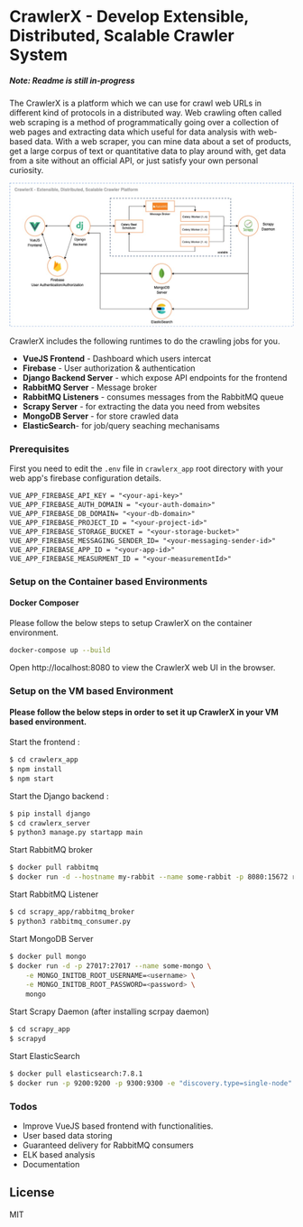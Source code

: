 # CrawlerX - Develop Extensible, Distributed, Scalable Crawler System

##### Note: Readme is still in-progress

The CrawlerX is a platform which we can use for crawl web URLs in different kind of protocols in a distributed way. Web crawling often called web scraping is a method of programmatically going over a collection of web pages and extracting data which useful for data analysis with web-based data. With a web scraper, you can mine data about a set of products, get a large corpus of text or quantitative data to play around with, get data from a site without an official API, or just satisfy your own personal curiosity.

![Architecture Diagram](resources/architecture_diagram.jpg)

CrawlerX includes the following runtimes to do the crawling jobs for you.

- **VueJS Frontend** - Dashboard which users intercat
- **Firebase** - User authorization & authentication
- **Django Backend Server** - which expose API endpoints for the frontend
- **RabbitMQ Server** - Message broker
- **RabbitMQ Listeners** - consumes messages from the RabbitMQ queue
- **Scrapy Server** - for extracting the data you need from websites
- **MongoDB Server** - for store crawled data
- **ElasticSearch**- for job/query seaching mechanisams

### Prerequisites
First you need to edit the `.env` file in `crawlerx_app` root directory with your web app's firebase configuration details.
```
VUE_APP_FIREBASE_API_KEY = "<your-api-key>"
VUE_APP_FIREBASE_AUTH_DOMAIN = "<your-auth-domain>"
VUE_APP_FIREBASE_DB_DOMAIN= "<your-db-domain>"
VUE_APP_FIREBASE_PROJECT_ID = "<your-project-id>"
VUE_APP_FIREBASE_STORAGE_BUCKET = "<your-storage-bucket>"
VUE_APP_FIREBASE_MESSAGING_SENDER_ID= "<your-messaging-sender-id>"
VUE_APP_FIREBASE_APP_ID = "<your-app-id>"
VUE_APP_FIREBASE_MEASURMENT_ID = "<your-measurementId>"
```

### Setup on the Container based Environments

#### Docker Composer

Please follow the below steps to setup CrawlerX on the container environment.

```sh
docker-compose up --build
```

Open http://localhost:8080 to view the CrawlerX web UI in the browser.

### Setup on the VM based Environment

#### Please follow the below steps in order to set it up CrawlerX in your VM based environment.

Start the frontend :

```sh
$ cd crawlerx_app
$ npm install
$ npm start
```

Start the Django backend :

```sh
$ pip install django
$ cd crawlerx_server
$ python3 manage.py startapp main
```

Start RabbitMQ broker

```sh
$ docker pull rabbitmq
$ docker run -d --hostname my-rabbit --name some-rabbit -p 8080:15672 rabbitmq:3-management
```

Start RabbitMQ Listener

```sh
$ cd scrapy_app/rabbitmq_broker
$ python3 rabbitmq_consumer.py
```

Start MongoDB Server

```sh
$ docker pull mongo
$ docker run -d -p 27017:27017 --name some-mongo \
    -e MONGO_INITDB_ROOT_USERNAME=<username> \
    -e MONGO_INITDB_ROOT_PASSWORD=<password> \
    mongo
```

Start Scrapy Daemon (after installing scrpay daemon)

```sh
$ cd scrapy_app
$ scrapyd
```

Start ElasticSearch
```sh
$ docker pull elasticsearch:7.8.1
$ docker run -p 9200:9200 -p 9300:9300 -e "discovery.type=single-node" elasticsearch:7.8.1
```

### Todos

- Improve VueJS based frontend with functionalities.
- User based data storing
- Guaranteed delivery for RabbitMQ consumers
- ELK based analysis
- Documentation

## License

MIT

